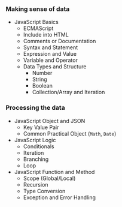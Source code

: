### Making sense of data

- JavaScript Basics
  - ECMAScript
  - Include into HTML
  - Comments or Documentation
  - Syntax and Statement
  - Expression and Value
  - Variable and Operator
  - Data Types and Structure
    - Number
    - String
    - Boolean
    - Collection/Array and Iteration

### Processing the data

- JavaScript Object and JSON
  - Key Value Pair
  - Common Practical Object (`Math`, `Date`)
- JavaScript Logic
  - Conditionals
  - Iteration
  - Branching
  - Loop
- JavaScript Function and Method
  - Scope (Global/Local)
  - Recursion
  - Type Conversion
  - Exception and Error Handling
